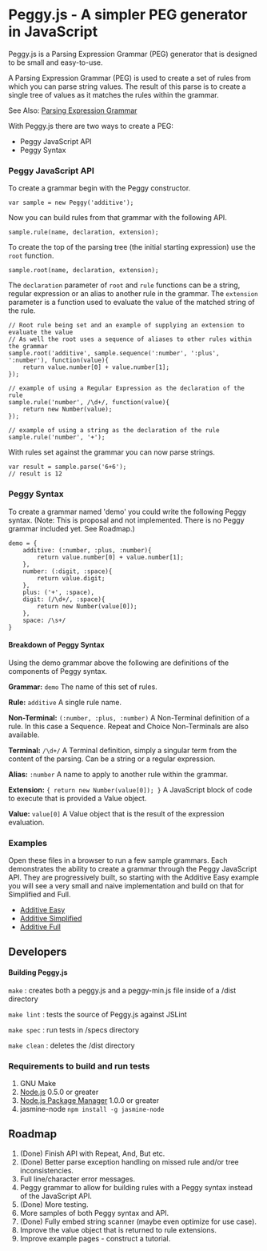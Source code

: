 Peggy.js - A simpler PEG generator in JavaScript
======================================

Peggy.js is a Parsing Expression Grammar (PEG) generator that is designed to be small and easy-to-use.

A Parsing Expression Grammar (PEG) is used to create a set of rules from which you can parse string values. The result of this parse is to create a single tree of values as it matches the rules within the grammar.

See Also: [Parsing Expression Grammar](http://en.wikipedia.org/wiki/Parsing_expression_grammar)

With Peggy.js there are two ways to create a PEG:

* Peggy JavaScript API
* Peggy Syntax

### Peggy JavaScript API ###

To create a grammar begin with the Peggy constructor.
	
	var sample = new Peggy('additive');

Now you can build rules from that grammar with the following API.

	sample.rule(name, declaration, extension);

To create the top of the parsing tree (the initial starting expression) use the `root` function.

	sample.root(name, declaration, extension);
	
The `declaration` parameter of `root` and `rule` functions can be a string, regular expression or an alias to another rule in the grammar. The `extension` parameter is a function used to evaluate the value of the matched string of the rule.
	
	// Root rule being set and an example of supplying an extension to evaluate the value
	// As well the root uses a sequence of aliases to other rules within the grammar
	sample.root('additive', sample.sequence(':number', ':plus', ':number'), function(value){
		return value.number[0] + value.number[1];
	});
	
	// example of using a Regular Expression as the declaration of the rule
	sample.rule('number', /\d+/, function(value){ 
		return new Number(value); 
	});
	
	// example of using a string as the declaration of the rule
	sample.rule('number', '+');
	
With rules set against the grammar you can now parse strings.

	var result = sample.parse('6+6');	
	// result is 12


### Peggy Syntax ###

To create a grammar named 'demo' you could write the following Peggy syntax.
(Note: This is proposal and not implemented. There is no Peggy grammar included yet. See Roadmap.)

	demo = {
		additive: (:number, :plus, :number){
			return value.number[0] + value.number[1];
		},
		number: (:digit, :space){
			return value.digit;
		},
		plus: ('+', :space),
		digit: (/\d+/, :space){
			return new Number(value[0]);
		},
		space: /\s+/
	}

#### Breakdown of Peggy Syntax ####

Using the demo grammar above the following are definitions of the components of Peggy syntax.

**Grammar:** `demo`
The name of this set of rules.

**Rule:** `additive`
A single rule name.

**Non-Terminal:** `(:number, :plus, :number)`
A Non-Terminal definition of a rule. In this case a Sequence. Repeat and Choice Non-Terminals are also available.

**Terminal:** `/\d+/`
A Terminal definition, simply a singular term from the content of the parsing. Can be a string or a regular expression.

**Alias:** `:number`
A name to apply to another rule within the grammar.

**Extension:** `{ return new Number(value[0]); }`
A JavaScript block of code to execute that is provided a Value object. 

**Value:** `value[0]`
A Value object that is the result of the expression evaluation.

### Examples ###

Open these files in a browser to run a few sample grammars. Each demonstrates the ability to create a grammar through the Peggy JavaScript API. They are progressively built, so starting with the Additive Easy example you will see a very small and naive implementation and build on that for Simplified and Full. 

* [Additive Easy](examples/additive-easy.html)
* [Additive Simplified](examples/additive-simplified.html)
* [Additive Full](examples/additive-full.html)


Developers
----------

#### Building Peggy.js ####

`make` : creates both a peggy.js and a peggy-min.js file inside of a /dist directory

`make lint` : tests the source of Peggy.js against JSLint

`make spec` : run tests in /specs directory

`make clean` : deletes the /dist directory

### Requirements to build and run tests

1. GNU Make
2. [Node.js](http://nodejs.org/) 0.5.0 or greater
3. [Node.js Package Manager](http://npmjs.org/) 1.0.0 or greater
4. jasmine-node `npm install -g jasmine-node`

Roadmap
-------

1. (Done) Finish API with Repeat, And, But etc. 
2. (Done) Better parse exception handling on missed rule and/or tree inconsistencies.
3. Full line/character error messages.
4. Peggy grammar to allow for building rules with a Peggy syntax instead of the JavaScript API.
5. (Done) More testing.
6. More samples of both Peggy syntax and API.
7. (Done) Fully embed string scanner (maybe even optimize for use case).
8. Improve the value object that is returned to rule extensions.
9. Improve example pages - construct a tutorial.
